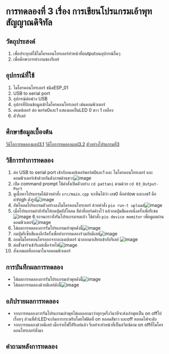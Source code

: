 # การทดลองที่ 3 เรื่อง การเขียนโปรแกรมเอ้าพุทสัญญาณดิจิทัล
## วัตถุประสงค์ 
1. เพื่อประยุกต์ใช้ไมโครคอนโทรเลอร์ทำหน้าที่outputบนอุปกรณ์อื่นๆ
2. เพื่อศึกษาการทำงานของรีเลย์
## อุปกรณ์ที่ใช้ 
1. ไมโครคอนโทรเลอร์ ชนิดESP_01
2. USB to serial port
3. อุปกรณ์ต่อพ่วง USB
4. อุปกรที่ป้อนข้อมูลเข้าไมโครคอนโทรเลอร์ เช่นคอมพิวเตอร์
5. อแดปเตอร์ ต่อ พอร์ต0และ1 แสดงผลเป็นLED 0 ขาว 1 เหลือง
6. ตัวรีเลย์
## ศึกษาข้อมูลเบื้องต้น 
[วีดีโอการทดลองแลป3.1](https://www.youtube.com/watch?v=CCnN1WJsXQY)
[วีดีโอการทดลองแลป3.2](https://www.youtube.com/watch?v=6JnhaUILGuw)
[ตัวอย่างโปรแกรมที่3](https://github.com/choompol-boonmee/lab63b/tree/master/examples/03_Output-Port)
## วิธีการทำการทดลอง 
1. ต่อ USB to serial port เข้ากับอแดปเตอร์พอร์ต0และ1 และ ไมโครคอนโทรเลอร์ และคอมพิวเตอร์เข้าด้วยกันดังภาพด้านขวา![image](https://user-images.githubusercontent.com/80879365/112286578-09249780-8cbe-11eb-9a96-8933e3487f1f.png)
2. เปิด command prompt ใช้คำสั่งเปิดตัวอย่าง `cd pattani` ตามด้วย `cd 03_Output-Port`
3. ดูเนื้อหาโปรแกรมได้ด้วยคำสั่ง `src/main.cpp` จะเห็นได้ว่า เลข0 คือค่าlow และเลข1 คือค่าhigh ดังรูป![image](https://user-images.githubusercontent.com/80879365/112289031-805b2b00-8cc0-11eb-88c7-3d6a572e90b2.png)
4. อัพโหลดโปรแกรมตัวอย่างลงไมโครคอนโทรเลอร์ ด้วยคำสั่ง `pio run-t upload`![image](https://user-images.githubusercontent.com/80879365/112286846-56086e00-8cbe-11eb-9af3-09c6f52dbcc0.png)
5. เมื่อโปรแกรมกำลังรันให้กดปุ่มอัปโหลด สีดำที่บอร์ดค้างไว้ แล้วกดปุ่มสีแดงหนึ่งครั้งเพิ่อรีเซต![image](https://user-images.githubusercontent.com/80879365/112289648-0f684300-8cc1-11eb-86d3-bdb2b1018bae.png)
6.รอจนกระทั่งรันโปรแกรมจบแล้ว ใช้คำสั่ง `pio device momitor` เพื่อดูผลผ่านคอมพิวเตอร์![image](https://user-images.githubusercontent.com/80879365/112289913-4cccd080-8cc1-11eb-91e0-1341668c3842.png)
7. ได้ผลการทดลองการรันโปรแกรมเอ้าพุทดังนี้![image](https://user-images.githubusercontent.com/80879365/112291810-0d06e880-8cc3-11eb-9d11-d81c6cb88674.png)
8. กดปุ่มรีเซ็ทสีแดงอีก1ครั้งเพื่อทำการทดลองร่วมกับดีเลย์![image](https://user-images.githubusercontent.com/80879365/112292338-93bbc580-8cc3-11eb-90c9-00a31d00e463.png)
9. ถอดไมโครคอนโทรออกจากอะแดปเตอร์ นำออกมาเสียบเข้ากับรีเลย์ ![image](https://user-images.githubusercontent.com/80879365/112292523-c06fdd00-8cc3-11eb-90f8-6a123afc2f53.png)
10. ต่อขั้วชาร์จเข้ารีเลย์เพื่อจ่ายไฟ![image](https://user-images.githubusercontent.com/80879365/112292964-2f4d3600-8cc4-11eb-9058-e96b9dcee0b3.png)
11. สังเกตผลที่ออกมาในจอคอมพิวเตอร์
## การบันทึกผลการทดลอง 
* ได้ผลการทดลองการรันโปรแกรมเอ้าพุทดังนี้![image](https://user-images.githubusercontent.com/80879365/112291810-0d06e880-8cc3-11eb-9d11-d81c6cb88674.png)
* ได้ผลการทดลองด้วยดีเลย์ดังนี้![image](https://user-images.githubusercontent.com/80879365/112292964-2f4d3600-8cc4-11eb-9058-e96b9dcee0b3.png)
## อภิปรายผลการทดลอง 
* จากการทดลองการรันโปรแกรมเอ้าพุทได้ผลออกมาว่าทุกๆครึ่งวินาทีจะส่งเอ้าพุทเป็น on offไปเรื่อยๆ ส่วนที่ตัวLEDจะเกิดการกระพริบโดยไฟติดที่ on หลอดสีขาว และoff หลอดไฟจะดับ
* จากการทดลองด้วยดีเลย์ เมื่อจ่ายไฟให้้รีเลย์แล้ว รีเลย์จะทำหน้าที่เป็นสวิตซ์ตาม on offที่ไมโครคอนโทรเลอร์สั่งมา
## คำถามหลังการทดลอง
